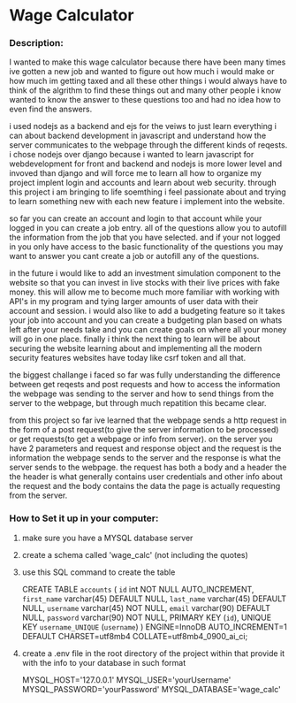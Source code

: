 
<h1>Wage Calculator</h1>

<h3>Description:</h3>

I wanted to make this wage calculator because there have been many times ive gotten a new job and wanted to figure out how much i would make or how much im getting taxed and all these other things i would always have to think of the algrithm to find these things out and many other people i know wanted to know the answer to these questions too and had no idea how to even find the answers.

i used nodejs as a backend and ejs for the veiws to just learn everything i can about backend development in javascript and understand how the server communicates to the webpage through the different kinds of reqests. i chose nodejs over django because i wanted to learn javascript for webdevelopment for front and backend and nodejs is more lower level and invoved than django and will force me to learn all how to organize my project implent login and accounts and learn about web security.
through this project i am bringing to life soemthing i feel passionate about and trying to learn something new with each new feature i implement into the website.

so far you can create an account and login to that account while your logged in you can create a job entry. all of the questions allow you to autofill the information from the job that you have selected.
and if your not logged in you only have access to the basic functionality of the questions you may want to answer you cant create a job or autofill any of the questions.

in the future i would like to add an investment simulation component to the website so that you can invest in live stocks with their live prices with fake money. this will allow me to become much more familiar with working with API's in my program and tying larger amounts of user data with their account and session. i would also like to add a budgeting feature so it takes your job into account and you can create a budgeting plan based on whats left after your needs take and you can create goals on where all your money will go in one place. finally i think the next thing to learn will be about securing the website learning about and implementing all the modern security features websites have today like csrf token and all that.

the biggest challange i faced so far was fully understanding the difference between get reqests and post requests and how to access the information the webpage was sending to the server and how to send things from the server to the webpage, but through much repatition this became clear.

from this project so far ive learned that the webpage sends a http request in the form of a post request(to give the server information to be processed) or get requests(to get a webpage or info from server). on the server you have 2 parameters and request and response object and the request is the information the webpage sends to the server and the response is what the server sends to the webpage. the request has both a body and a header the the header is what generally contains user credentials and other info about the request and the body contains the data the page is actually requesting from the server.



<h3>How to Set it up in your computer:</h3>

1. make sure you have a MYSQL database server
2. create a schema called 'wage_calc' (not including the quotes)
3. use this SQL command to create the table 

    CREATE TABLE `accounts` (
      `id` int NOT NULL AUTO_INCREMENT,
      `first_name` varchar(45) DEFAULT NULL,
      `last_name` varchar(45) DEFAULT NULL,
      `username` varchar(45) NOT NULL,
      `email` varchar(90) DEFAULT NULL,
      `password` varchar(90) NOT NULL,
      PRIMARY KEY (`id`),
      UNIQUE KEY `username_UNIQUE` (`username`)
    ) ENGINE=InnoDB AUTO_INCREMENT=1 DEFAULT CHARSET=utf8mb4 COLLATE=utf8mb4_0900_ai_ci;


4. create a .env file in the root directory of the project within that provide it with the info to your database in such format

    MYSQL_HOST='127.0.0.1'
    MYSQL_USER='yourUsername'
    MYSQL_PASSWORD='yourPassword'
    MYSQL_DATABASE='wage_calc'




